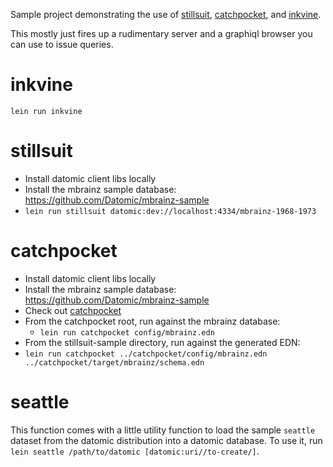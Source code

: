 Sample project demonstrating the use of
[stillsuit](https://github.com/workframers/stillsuit),
[catchpocket](https://github.com/workframers/catchpocket),
and [inkvine](https://github.com/workframers/inkvine).

This mostly just fires up a rudimentary server and a graphiql browser
you can use to issue queries.

# inkvine

`lein run inkvine`

# stillsuit

* Install datomic client libs locally
* Install the mbrainz sample database: https://github.com/Datomic/mbrainz-sample
* `lein run stillsuit datomic:dev://localhost:4334/mbrainz-1968-1973`

# catchpocket

* Install datomic client libs locally
* Install the mbrainz sample database: https://github.com/Datomic/mbrainz-sample
* Check out [catchpocket](https://github.com/workframers/catchpocket)
* From the catchpocket root, run against the mbrainz database:
  * `lein run catchpocket config/mbrainz.edn`
* From the stillsuit-sample directory, run against the generated EDN:
* `lein run catchpocket ../catchpocket/config/mbrainz.edn ../catchpocket/target/mbrainz/schema.edn`

# seattle

This function comes with a little utility function to load the sample
`seattle` dataset from the datomic distribution into a datomic database.
To use it, run `lein seattle /path/to/datomic [datomic:uri//to-create/]`.
